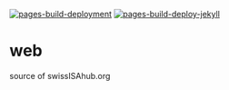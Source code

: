 [![pages-build-deployment](https://github.com/swissISAcore/web_swissisahub.org/actions/workflows/pages/pages-build-deployment/badge.svg)](https://github.com/swissISAcore/web_swissisahub.org/actions/workflows/pages/pages-build-deployment)
[![pages-build-deploy-jekyll](https://github.com/swissISAcore/web_swissisahub.org/actions/workflows/jekyll-gh-pages.yml/badge.svg)](https://github.com/swissISAcore/web_swissisahub.org/actions/workflows/jekyll-gh-pages.yml)

# web

source of swissISAhub.org

